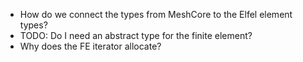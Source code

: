- How do we connect the types from MeshCore to the Elfel element types?
- TODO: Do I need an abstract type for the finite element?
- Why does the FE iterator allocate?

